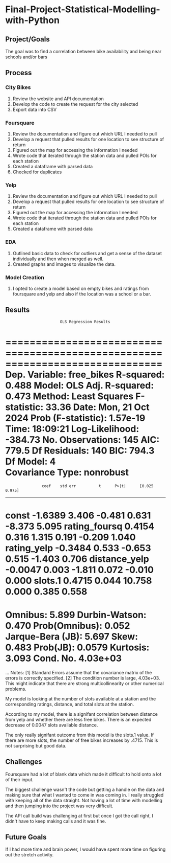 # Final-Project-Statistical-Modelling-with-Python

## Project/Goals
The goal was to find a correlation between bike availability and being near schools and/or bars

## Process
### City Bikes
1. Review the website and API documentation
2. Develop the code to create the request for the city selected
3. Export data into CSV
### Foursquare
1. Review the documentation and figure out which URL I needed to pull
2. Develop a request that pulled results for one location to see structure of return
3. Figured out the map for accessing the information I needed
4. Wrote code that iterated through the station data and pulled POIs for each station
5. Created a dataframe with parsed data
6. Checked for duplicates
### Yelp
1. Review the documentation and figure out which URL I needed to pull
2. Develop a request that pulled results for one location to see structure of return
3. Figured out the map for accessing the information I needed
4. Wrote code that iterated through the station data and pulled POIs for each station
5. Created a dataframe with parsed data
### EDA
1. Outlined basic data to check for outliers and get a sense of the dataset individually and then when merged as well. 
2. Created graphs and images to visualize the data.
### Model Creation
1. I opted to create a model based on empty bikes and ratings from foursquare and yelp and also if the location was a school or a bar. 

## Results
                            OLS Regression Results                            
==============================================================================
Dep. Variable:             free_bikes   R-squared:                       0.488
Model:                            OLS   Adj. R-squared:                  0.473
Method:                 Least Squares   F-statistic:                     33.36
Date:                Mon, 21 Oct 2024   Prob (F-statistic):           1.57e-19
Time:                        18:09:21   Log-Likelihood:                -384.73
No. Observations:                 145   AIC:                             779.5
Df Residuals:                     140   BIC:                             794.3
Df Model:                           4                                         
Covariance Type:            nonrobust                                         
=================================================================================
                    coef    std err          t      P>|t|      [0.025      0.975]
---------------------------------------------------------------------------------
const            -1.6389      3.406     -0.481      0.631      -8.373       5.095
rating_foursq     0.4154      0.316      1.315      0.191      -0.209       1.040
rating_yelp      -0.3484      0.533     -0.653      0.515      -1.403       0.706
distance_yelp    -0.0047      0.003     -1.811      0.072      -0.010       0.000
slots.1           0.4715      0.044     10.758      0.000       0.385       0.558
==============================================================================
Omnibus:                        5.899   Durbin-Watson:                   0.470
Prob(Omnibus):                  0.052   Jarque-Bera (JB):                5.697
Skew:                           0.483   Prob(JB):                       0.0579
Kurtosis:                       3.093   Cond. No.                     4.03e+03
==============================================================================
...
Notes:
[1] Standard Errors assume that the covariance matrix of the errors is correctly specified.
[2] The condition number is large, 4.03e+03. This might indicate that there are
strong multicollinearity or other numerical problems.

My model is looking at the number of slots available at a station and the corresponding ratings, distance, and total slots at the station.

According to my model, there is a signifant correlation between distance from yelp and whether there are less free bikes. There is an expected decrease of 0.0047 slots available distance. 

The only really signifant outcome from this model is the slots.1 value. If there are more slots, the number of free bikes increases by .4715. This is not surprising but good data.



## Challenges 
Foursquare had a lot of blank data which made it difficult to hold onto a lot of their input. 

The biggest challenge wasn't the code but getting a handle on the data and making sure that what I wanted to come in was coming in. I really struggled with keeping all of the data straight. Not having a lot of time with modelling and then jumping into the project was very difficult.

The API call build was challenging at first but once I got the call right, I didn't have to keep making calls and it was fine. 
## Future Goals
If I had more time and brain power, I would have spent more time on figuring out the stretch activity. 
